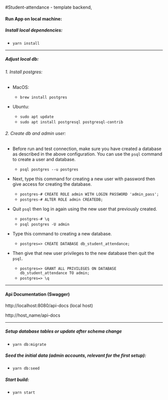 
#Student-attendance - template backend,

#### Run App on local machine:

##### Install local dependencies:
- `yarn install`

------------

##### Adjust local db:
###### 1.  Install postgres:
 - MacOS:
   - `brew install postgres`

- Ubuntu:
  - `sudo apt update`
  - `sudo apt install postgresql postgresql-contrib`

###### 2. Create db and admin user:
 - Before run and test connection, make sure you have created a database as described in the above configuration. You can use the `psql` command to create a user and database.
   - `psql postgres --u postgres`

- Next, type this command for creating a new user with password then give access for creating the database.
  - `postgres-# CREATE ROLE admin WITH LOGIN PASSWORD 'admin_pass';`
  - `postgres-# ALTER ROLE admin CREATEDB;`

- Quit `psql` then log in again using the new user that previously created.
  - `postgres-# \q`
  - `psql postgres -U admin`

- Type this command to creating a new database.
  - `postgres=> CREATE DATABASE db_student_attendance;`

- Then give that new user privileges to the new database then quit the `psql`.
  - `postgres=> GRANT ALL PRIVILEGES ON DATABASE db_student_attendance TO admin;`
  - `postgres=> \q`

------------

#### Api Documentation (Swagger)

http://localhost:8080/api-docs (local host)

http://host_name/api-docs

------------

 ##### Setup database tables or update after schema change
 - `yarn db:migrate`

 ##### Seed the initial data (admin accounts, relevant for the first setup):
 - `yarn db:seed`

 ##### Start build:
 - `yarn start`
